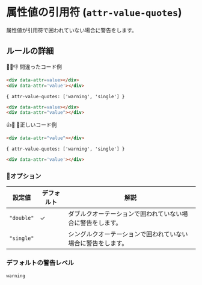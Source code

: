 # 属性値の引用符 (`attr-value-quotes`)

属性値が引用符で囲われていない場合に警告をします。

## ルールの詳細

👎 間違ったコード例

```html
<div data-attr=value></div>
<div data-attr='value'></div>
```

`{ attr-value-quotes: ['warning', 'single'] }`

```html
<div data-attr=value></div>
<div data-attr="value"></div>
```

👍 正しいコード例

```html
<div data-attr="value"></div>
```

`{ attr-value-quotes: ['warning', 'single'] }`

```html
<div data-attr='value'></div>
```

### オプション

設定値|デフォルト|解説
---|---|---
`"double"`|✓|ダブルクオーテーションで囲われていない場合に警告をします。
`"single"`||シングルクオーテーションで囲われていない場合に警告をします。

### デフォルトの警告レベル

`warning`
